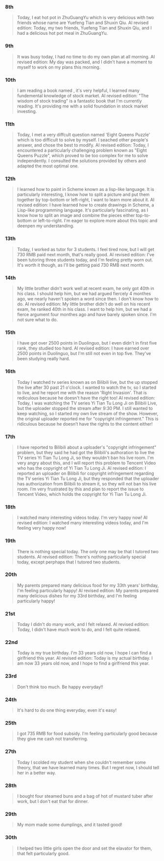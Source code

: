### 8th
> Today, I eat hot pot in ZhuGuangYu which is very delicious with two friends whose name are Yuefeng Tian and Shuxin Qiu.
> AI revised edition: Today, my two friends, Yuefeng Tian and Shuxin Qiu, and I had a delicious hot pot meal in ZhuGuangYu.

### 9th
> It was busy today, I had no time to do my own plan at all morning.
> AI revised edition: My day was packed, and I didn't have a moment to myself to work on my plans this morning.

### 10th
> I am reading a book named <The Wisdom of Buy and Sell Stock>, it's very helpful, I learned many fundemental knowledge of stock market.
> AI revised edition: "The wisdom of stock trading" is a fantastic book that I'm currently reading. It's providing me with a solid foundation in stock market investing.

### 11th
> Today, I met a very diffcult question named 'Eight Queens Puzzle' which is too difficult to solve by myself. I seached other people's answer, and chose the best to modify.
> AI revised edition: Today, I encountered a particularly challenging problem known as "Eight Queens Puzzle", which proved to be too complex for me to solve independently. 
I consulted the solutions provided by others and adapted the most optimal one.

### 12th
> I learned how to paint in Scheme known as a lisp-like language. It is particularly interesting, I know how to split a picture and put them together by top-bottom or left-right, I want to learn more about it.
> AI revised edition: I have learned how to create drawings in Scheme, a Lisp-like programming language. It's particularly fascinating, as I know how to split an image and combine the pieces either top-to-bottom 
or left-to-right. I'm eager to explore more about this topic and deenpen my understanding.

### 13th
> Today, I worked as tutor for 3 students. I feel tired now, but I will get 730 RMB paid next month, that's really good.
> AI revised edition: I've been tutoring three students today, and I'm feeling pretty worn out. It's worth it though, as I'll be getting paid 730 RMB next month.

### 14th
> My little brother didn't work well at recent exam, he only got 40th in his class. I should help him, but we had argued fiercely 4 monthes ago, we nearly haven't spoken a word since then. I don't know how to do.
> AI revised edition: My little brother didn't do well on his recent exam, he ranked 40th in his class. I want to help him, but we had a fierce argument four monthes ago and have barely spoken since. I'm not sure what to do.

### 15th
> I have got over 2500 points in Duolinguo, but I even didn't in first five rank, they studied too hard.
> AI revised edition: I have earned over 2500 points in Duolinguo, but I'm still not even in top five. They've been studying really hard.

### 16th
> Today I watched tv series known as <Yi Tian Tu Long Ji> on Bilibili live, but the up stopped the live after 30 past 21 o'clock. I wanted to watch the tv, so I started to live, and he report me with the reason 'Right Invasion'. That is rediculous because he doesn't have the right too!
> AI revised edition: Today, I was watching the TV series Yi Tian Tu Long Ji on Bilibili Live, but the uploader stopped the stream after 9:30 PM. I still wanted to keep watching, so I started my own live stream of the show. However, the original uploader reported me for "copyright infringement." This is ridiculous because he doesn’t have the rights to the content either!

### 17th
> I have reported to Bilibili about a uploader's "copyright infringement" problem, but they said he had got the Bilibili's authoration to live the TV series Yi Tian Tu Long Ji, so they wouldn't 
ban his live room. I'm very angry about this, and I will report this problem to Tencent Video who has the copyright of Yi Tian Tu Long Ji.
> AI revised edition: I reported an uploader on Bilibili for copyright infringement regarding the TV series Yi Tian Tu Long Ji, but they responded that the uploader has authorization from Bilibili to stream it, so they will not ban his live room. I’m very frustrated by this and plan to report the issue to Tencent Video, which holds the copyright for Yi Tian Tu Long Ji.

### 18th
> I watched many interesting videos today. I'm very happy now!
> AI revised edition: I watched many interesting videos today, and I'm feeling very happy now!

### 19th
> There is nothing special today. The only one may be that I tutored two students.
> AI revised edition: There's nothing particularly special today, except perphaps that I tutored two students.

### 20th
> My parents prepared many delicious food for my 33th years' birthday, I'm feeling particularly happy!
> AI revised edition: My parents prepared many delicious dishes for my 33rd birthday, and I'm feeling particularly happy!

### 21st
> Today I didn't do many work, and I felt relaxed.
> AI revised edition: Today, I didn't have much work to do, and I felt quite relaxed.

### 22nd
> Today is my true birthday. I'm 33 years old now, I hope I can find a girlfriend this year.
> AI revised edition: Today is my actual birthday. I am now 33 years old now, and I hope to find a girlfriend this year.

### 23rd
> Don't think too much. Be happy everyday!!

### 24th
> It's hard to do one thing everyday, even it's easy!

### 25th
> I got 735 RMB for food subsidy. I'm feeling particularly good because they give me cash not transferring.

### 27th
> Today I scolded my student when she couldn't remember some theory, that we have learned many times. But I regret now, I should tell her in a better way.

### 28th
> I bought four steamed buns and a bag of hot of mustard tuber after work, but I don't eat that for dinner.


### 29th
> My mom made some dumplings, and it tasted good!

### 30th
> I helped two little girls open the door and set the elavator for them, that felt particularly good.
